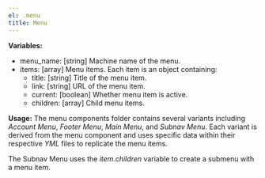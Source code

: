 ```yaml
---
el: .menu
title: Menu
---
```


__Variables:__
* menu_name: [string] Machine name of the menu.
* items: [array] Menu items. Each item is an object containing:
  * title: [string] Title of the menu item.
  * link: [string] URL of the menu item.
  * current: [boolean] Whether menu item is active.
  * children: [array] Child menu items.

__Usage:__
The menu components folder contains several variants including _Account Menu_,
_Footer Menu_, _Main Menu_, and _Subnav Menu_. Each variant is derived from the
menu component and uses specific data within their respective _YML_ files to
replicate the menu items.

The Subnav Menu uses the _item.children_ variable to create a submenu with a menu
item.
